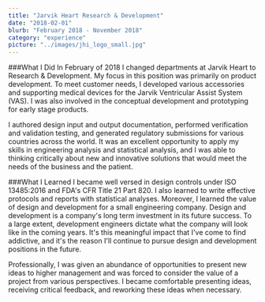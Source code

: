 ```yaml
---
title: "Jarvik Heart Research & Development"
date: "2018-02-01"
blurb: "February 2018 - November 2018"
category: "experience"
picture: "../images/jhi_logo_small.jpg"
---
```


###What I Did
In February of 2018 I changed departments at Jarvik Heart to Research & Development. My focus in this position was primarily on product development. To meet customer needs, I developed various accessories and supporting medical devices for the Jarvik Ventricular Assist System (VAS). I was also involved in the conceptual development and prototyping for early stage products.

I authored design input and output documentation, performed verification and validation testing, and generated regulatory submissions for various countries across the world. It was an excellent opportunity to apply my skills in engineering analysis and statistical analysis, and I was able to thinking critically about new and innovative solutions that would meet the needs of the business and the patient.

###What I Learned
I became well versed in design controls under ISO 13485:2016 and FDA's CFR Title 21 Part 820. I also learned to write effective protocols and reports with statistical analyses. Moreover, I learned the value of design and development for a small engineering company. Design and development is a company's long term investment in its future success. To a large extent, development engineers dictate what the company will look like in the coming years. It's this meaningful impact that I've come to find addictive, and it's the reason I'll continue to pursue design and development positions in the future.

Professionally, I was given an abundance of opportunities to present new ideas to higher management and was forced to consider the value of a project from various perspectives. I became comfortable presenting ideas, receiving critical feedback, and reworking these ideas when necessary.